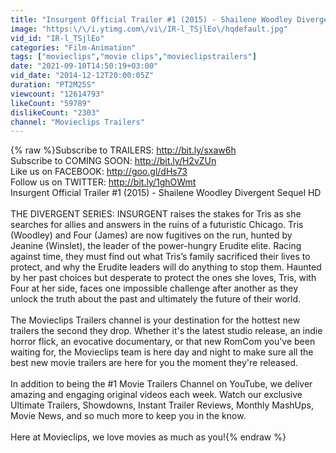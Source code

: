 ```yaml
---
title: "Insurgent Official Trailer #1 (2015) - Shailene Woodley Divergent Sequel HD"
image: "https:\/\/i.ytimg.com\/vi\/IR-l_TSjlEo\/hqdefault.jpg"
vid_id: "IR-l_TSjlEo"
categories: "Film-Animation"
tags: ["movieclips","movie clips","movieclipstrailers"]
date: "2021-09-10T14:50:19+03:00"
vid_date: "2014-12-12T20:00:05Z"
duration: "PT2M25S"
viewcount: "12614793"
likeCount: "59789"
dislikeCount: "2303"
channel: "Movieclips Trailers"
---
```

{% raw %}Subscribe to TRAILERS: <a rel="nofollow" target="blank" href="http://bit.ly/sxaw6h">http://bit.ly/sxaw6h</a><br />Subscribe to COMING SOON: <a rel="nofollow" target="blank" href="http://bit.ly/H2vZUn">http://bit.ly/H2vZUn</a><br />Like us on FACEBOOK: <a rel="nofollow" target="blank" href="http://goo.gl/dHs73">http://goo.gl/dHs73</a><br />Follow us on TWITTER: <a rel="nofollow" target="blank" href="http://bit.ly/1ghOWmt">http://bit.ly/1ghOWmt</a><br />Insurgent Official Trailer #1 (2015) - Shailene Woodley Divergent Sequel HD<br /><br />THE DIVERGENT SERIES: INSURGENT raises the stakes for Tris as she searches for allies and answers in the ruins of a futuristic Chicago. Tris (Woodley) and Four (James) are now fugitives on the run, hunted by Jeanine (Winslet), the leader of the power-hungry Erudite elite. Racing against time, they must find out what Tris’s family sacrificed their lives to protect, and why the Erudite leaders will do anything to stop them. Haunted by her past choices but desperate to protect the ones she loves, Tris, with Four at her side, faces one impossible challenge after another as they unlock the truth about the past and ultimately the future of their world.<br /><br />The Movieclips Trailers channel is your destination for the hottest new trailers the second they drop. Whether it's the latest studio release, an indie horror flick, an evocative documentary, or that new RomCom you've been waiting for, the Movieclips team is here day and night to make sure all the best new movie trailers are here for you the moment they're released.<br /><br />In addition to being the #1 Movie Trailers Channel on YouTube, we deliver amazing and engaging original videos each week. Watch our exclusive Ultimate Trailers, Showdowns, Instant Trailer Reviews, Monthly MashUps, Movie News, and so much more to keep you in the know.<br /><br />Here at Movieclips, we love movies as much as you!{% endraw %}
